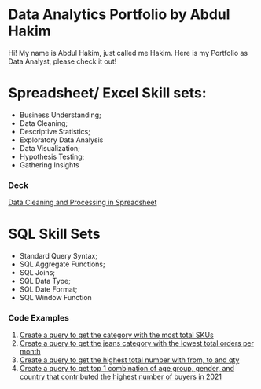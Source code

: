 # Data Analytics Portfolio by Abdul Hakim
Hi! My name is Abdul Hakim, just called me Hakim. Here is my Portfolio as Data Analyst, please check it out!

# Spreadsheet/ Excel Skill sets:
* Business Understanding;
* Data Cleaning;
* Descriptive Statistics;
* Exploratory Data Analysis
* Data Visualization;
* Hypothesis Testing;
* Gathering Insights

### Deck
[Data Cleaning and Processing in Spreadsheet](https://drive.google.com/file/d/10fB-v97KQqtr1hRuNIkbsLRYNUtSgniH/view)

# SQL Skill Sets
* Standard Query Syntax;
* SQL Aggregate Functions;
* SQL Joins;
* SQL Data Type;
* SQL Date Format;
* SQL Window Function

### Code Examples
1. [Create a query to get the category with the most total SKUs](https://console.cloud.google.com/bigquery?sq=28093896891:8c019180248946b69c176f2fbd6d2b8c)
2. [Create a query to get the jeans category with the lowest total orders per month](https://console.cloud.google.com/bigquery?sq=28093896891:378323aee80e49ac82b554c64b15cdcb)
3. [Create a query to get the highest total number with from, to and qty](https://console.cloud.google.com/bigquery?sq=28093896891:d42a861cf0bf415099691006543e444f)
4. [Create a query to get top 1 combination of age group, gender, and country that contributed the highest number of buyers in 2021](https://console.cloud.google.com/bigquery?sq=28093896891:5b50ee8277b2489b8341246404380ce6)
